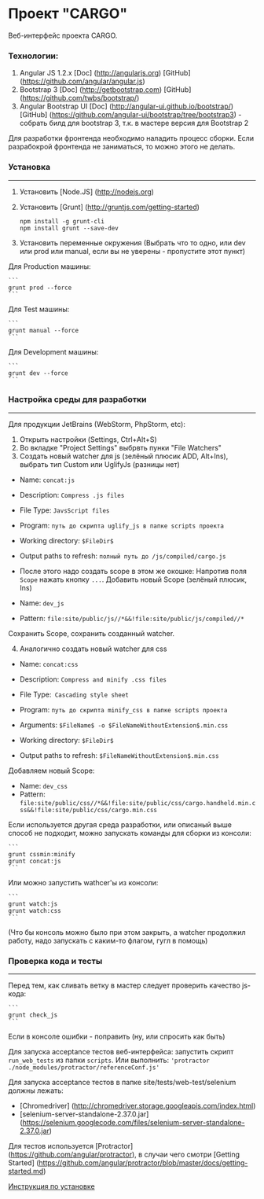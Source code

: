 Проект "CARGO"
==============

Веб-интерфейс проекта CARGO.

### Технологии:
1. Angular JS 1.2.x [Doc] (http://angularjs.org) [GitHub] (https://github.com/angular/angular.js)
2. Bootstrap 3 [Doc] (http://getbootstrap.com) [GitHub] (https://github.com/twbs/bootstrap/)
3. Angular Bootstrap UI [Doc] (http://angular-ui.github.io/bootstrap/) [GitHub] (https://github.com/angular-ui/bootstrap/tree/bootstrap3) - собрать билд для bootstrap 3, т.к. в мастере версия для Bootstrap 2

Для разработки фронтенда необходимо наладить процесс сборки.
Если разрабокрой фронтенда не заниматься, то можно этого не делать.

### Установка
---------

1. Установить [Node.JS] (http://nodejs.org)
2. Установить [Grunt] (http://gruntjs.com/getting-started)

    ```
    npm install -g grunt-cli
    npm install grunt --save-dev
    ```

3. Установить переменные окружения
(Выбрать что то одно, или dev или prod или manual, если вы не уверены - пропустите этот пункт)

Для Production машины:

    ```
    grunt prod --force
    ```

Для Test машины:

    ```
    grunt manual --force
    ```

Для Development машины:

    ```
    grunt dev --force
    ```

### Настройка среды для разработки
---------

Для продукции JetBrains (WebStorm, PhpStorm, etc):
1. Открыть настройки (Settings, Ctrl+Alt+S)
2. Во вкладке "Project Settings" выбрвть пунки "File Watchers"
3. Создать новый watcher для js (зелёный плюсик ADD, Alt+Ins), выбрать тип Custom или UglifyJs (разницы нет)

  * Name: `concat:js`
  * Description: `Compress .js files`

  * File Type: `JavsScript files`
  * Program: `путь до скрипта uglify_js в папке scripts проекта`
  * Working directory: `$FileDir$`
  * Output paths to refresh: `полный путь до /js/compiled/cargo.js`

  * После этого надо создать scope в этом же окошке:
  Напротив поля `Scope` нажать кнопку `...`.  Добавить новый Scope (зелёный плюсик, Ins)
  * Name: `dev_js`
  * Pattern: `file:site/public/js//*&&!file:site/public/js/compiled//*`

  Сохранить Scope, сохранить созданный watcher.

4. Аналогично создать новый watcher для css

  * Name: `concat:css`
  * Description: `Compress and minify .css files`

  * File Type:` Cascading style sheet`
  * Program: `путь до скрипта minify_css в папке scripts проекта`
  * Arguments: `$FileName$ -o $FileNameWithoutExtension$.min.css`
  * Working directory: `$FileDir$`
  * Output paths to refresh: `$FileNameWithoutExtension$.min.css`

  Добавляем новый Scope:
  * Name: `dev_css`
  * Pattern: `file:site/public/css//*&&!file:site/public/css/cargo.handheld.min.css&&!file:site/public/css/cargo.min.css`

Если используется другая среда разработки, или описаный выше способ не подходит, можно запускать команды для сборки из консоли:

    ```
    grunt cssmin:minify
    grunt concat:js
    ```

Или можно запустить wathcer'ы из консоли:

    ```
    grunt watch:js
    grunt watch:css
    ```

(Что бы консоль можно было при этом закрыть, а watcher продолжил работу, надо запускать с каким-то флагом, гугл в помощь)

### Проверка кода и тесты
---------

Перед тем, как сливать ветку в мастер следует проверить качество js-кода:

    ```
    grunt check_js
    ```

Если в консоле ошибки - поправить (ну, или спросить как быть)

Для запуска acceptance тестов веб-интерфейса:
запустить скрипт `run_web_tests` из папки `scripts`.
Или выполнить: `'protractor ./node_modules/protractor/referenceConf.js'`

Для запуска acceptance тестов в папке site/tests/web-test/selenium
должны лежать:
* [Chromedriver] (http://chromedriver.storage.googleapis.com/index.html)
* [selenium-server-standalone-2.37.0.jar] (https://selenium.googlecode.com/files/selenium-server-standalone-2.37.0.jar)

Для тестов используется [Protractor] (https://github.com/angular/protractor), в случаи чего смотри [Getting Started] (https://github.com/angular/protractor/blob/master/docs/getting-started.md)


[Инструкция по установке](https://github.com/MashaiMedvedi/cargo-devenv/blob/master/README.md)
